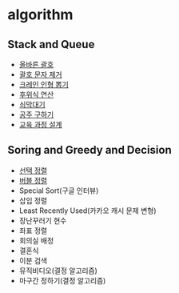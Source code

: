 # algorithm

## Stack and Queue
- [올바른 괄호](stack-queue/1-correct-parenthesis.js)
- [괄호 문자 제거](stack-queue/2-remove_parenthesis_string.js)
- [크레인 인형 뽑기](stack-queue/3-crane.js)
- [후위식 연산](stack-queue/4-postfix.js)
- [쇠막대기](stack-queue/5-iron-bars.js)
- [공주 구하기](stack-queue/6-princess.js)
- [교육 과정 설계](stack-queue/7-curriculum.js)

## Soring and Greedy and Decision
- [선택 정렬](sorting-greedy-decision/1-selection-sort.js)
- [버블 정렬](sorting-greedy-decision/2-bubble-sort.js)
- Special Sort(구글 인터뷰)
- 삽입 정렬
- Least Recently Used(카카오 캐시 문제 변형)
- 장난꾸러기 현수
- 좌표 정렬
- 회의실 배정
- 결혼식
- 이분 검색
- 뮤직비디오(결정 알고리즘)
- 마구간 정하기(결정 알고리즘)
